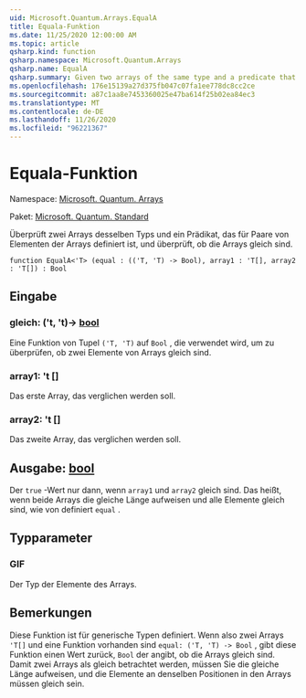 ```yaml
---
uid: Microsoft.Quantum.Arrays.EqualA
title: Equala-Funktion
ms.date: 11/25/2020 12:00:00 AM
ms.topic: article
qsharp.kind: function
qsharp.namespace: Microsoft.Quantum.Arrays
qsharp.name: EqualA
qsharp.summary: Given two arrays of the same type and a predicate that is defined for pairs of elements of the arrays, checks whether the arrays are equal.
ms.openlocfilehash: 176e15139a27d375fb047c07fa1ee778dc8cc2ce
ms.sourcegitcommit: a87c1aa8e7453360025e47ba614f25b02ea84ec3
ms.translationtype: MT
ms.contentlocale: de-DE
ms.lasthandoff: 11/26/2020
ms.locfileid: "96221367"
---
```

# <a name="equala-function"></a>Equala-Funktion

Namespace: [Microsoft. Quantum. Arrays](xref:Microsoft.Quantum.Arrays)

Paket: [Microsoft. Quantum. Standard](https://nuget.org/packages/Microsoft.Quantum.Standard)


Überprüft zwei Arrays desselben Typs und ein Prädikat, das für Paare von Elementen der Arrays definiert ist, und überprüft, ob die Arrays gleich sind.

```qsharp
function EqualA<'T> (equal : (('T, 'T) -> Bool), array1 : 'T[], array2 : 'T[]) : Bool
```


## <a name="input"></a>Eingabe

### <a name="equal--tt---bool"></a>gleich: ('t, 't)-> [bool](xref:microsoft.quantum.lang-ref.bool)

Eine Funktion von Tupel `('T, 'T)` auf `Bool` , die verwendet wird, um zu überprüfen, ob zwei Elemente von Arrays gleich sind.


### <a name="array1--t"></a>array1: 't []

Das erste Array, das verglichen werden soll.


### <a name="array2--t"></a>array2: 't []

Das zweite Array, das verglichen werden soll.



## <a name="output--bool"></a>Ausgabe: [bool](xref:microsoft.quantum.lang-ref.bool)

Der `true` -Wert nur dann, wenn `array1` und `array2` gleich sind.
Das heißt, wenn beide Arrays die gleiche Länge aufweisen und alle Elemente gleich sind, wie von definiert `equal` .

## <a name="type-parameters"></a>Typparameter

### <a name="t"></a>GIF

Der Typ der Elemente des Arrays.

## <a name="remarks"></a>Bemerkungen

Diese Funktion ist für generische Typen definiert. Wenn also zwei Arrays `'T[]` und eine Funktion vorhanden sind `equal: ('T, 'T) -> Bool` , gibt diese Funktion einen Wert zurück, `Bool` der angibt, ob die Arrays gleich sind.
Damit zwei Arrays als gleich betrachtet werden, müssen Sie die gleiche Länge aufweisen, und die Elemente an denselben Positionen in den Arrays müssen gleich sein.